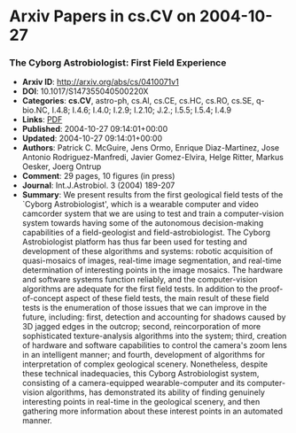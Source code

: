 # Arxiv Papers in cs.CV on 2004-10-27
### The Cyborg Astrobiologist: First Field Experience
- **Arxiv ID**: http://arxiv.org/abs/cs/0410071v1
- **DOI**: 10.1017/S147355040500220X
- **Categories**: **cs.CV**, astro-ph, cs.AI, cs.CE, cs.HC, cs.RO, cs.SE, q-bio.NC, I.4.8; I.4.6; I.4.0; I.2.9; I.2.10; J.2.; I.5.5; I.5.4; I.4.9
- **Links**: [PDF](http://arxiv.org/pdf/cs/0410071v1)
- **Published**: 2004-10-27 09:14:01+00:00
- **Updated**: 2004-10-27 09:14:01+00:00
- **Authors**: Patrick C. McGuire, Jens Ormo, Enrique Diaz-Martinez, Jose Antonio Rodriguez-Manfredi, Javier Gomez-Elvira, Helge Ritter, Markus Oesker, Joerg Ontrup
- **Comment**: 29 pages, 10 figures (in press)
- **Journal**: Int.J.Astrobiol. 3 (2004) 189-207
- **Summary**: We present results from the first geological field tests of the `Cyborg Astrobiologist', which is a wearable computer and video camcorder system that we are using to test and train a computer-vision system towards having some of the autonomous decision-making capabilities of a field-geologist and field-astrobiologist. The Cyborg Astrobiologist platform has thus far been used for testing and development of these algorithms and systems: robotic acquisition of quasi-mosaics of images, real-time image segmentation, and real-time determination of interesting points in the image mosaics. The hardware and software systems function reliably, and the computer-vision algorithms are adequate for the first field tests. In addition to the proof-of-concept aspect of these field tests, the main result of these field tests is the enumeration of those issues that we can improve in the future, including: first, detection and accounting for shadows caused by 3D jagged edges in the outcrop; second, reincorporation of more sophisticated texture-analysis algorithms into the system; third, creation of hardware and software capabilities to control the camera's zoom lens in an intelligent manner; and fourth, development of algorithms for interpretation of complex geological scenery. Nonetheless, despite these technical inadequacies, this Cyborg Astrobiologist system, consisting of a camera-equipped wearable-computer and its computer-vision algorithms, has demonstrated its ability of finding genuinely interesting points in real-time in the geological scenery, and then gathering more information about these interest points in an automated manner.



